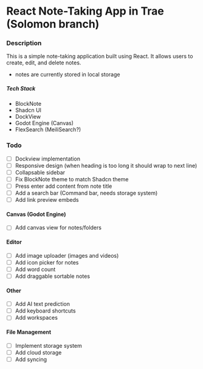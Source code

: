 # React Note-Taking App in Trae (Solomon branch)
### Description
This is a simple note-taking application built using React. It allows users to create, edit, and delete notes.

- notes are currently stored in local storage

##### Tech Stack
- BlockNote
- Shadcn UI
- DockView
- Godot Engine (Canvas)
- FlexSearch (MeiliSearch?)



### Todo

- [ ] Dockview implementation
- [ ] Responsive design (when heading is too long it should wrap to next line)
- [ ] Collapsable sidebar
- [ ] Fix BlockNote theme to match Shadcn theme
- [ ] Press enter add content from note title
- [ ] Add a search bar (Command bar, needs storage system)
- [ ] Add link preview embeds

#### Canvas (Godot Engine)
- [ ] Add canvas view for notes/folders

#### Editor
- [ ] Add image uploader (images and videos)
- [ ] Add icon picker for notes
- [ ] Add word count
- [ ] Add draggable sortable notes

#### Other
- [ ] Add AI text prediction
- [ ] Add keyboard shortcuts
- [ ] Add workspaces

#### File Management
- [ ] Implement storage system
- [ ] Add cloud storage 
- [ ] Add syncing 
